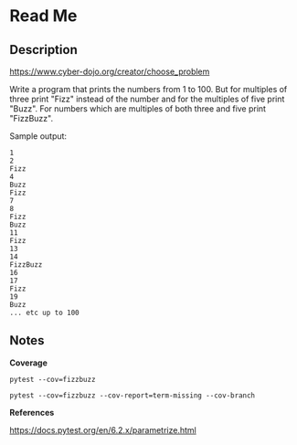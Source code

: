 # Read Me

## Description

https://www.cyber-dojo.org/creator/choose_problem

Write a program that prints the numbers from 1 to 100. But for multiples of three print "Fizz" instead of the number and for the multiples of five print "Buzz". For numbers which are multiples of both three and five print "FizzBuzz".

Sample output:

```
1
2
Fizz
4
Buzz
Fizz
7
8
Fizz
Buzz
11
Fizz
13
14
FizzBuzz
16
17
Fizz
19
Buzz
... etc up to 100
```

## Notes

**Coverage**

```
pytest --cov=fizzbuzz

pytest --cov=fizzbuzz --cov-report=term-missing --cov-branch
```

**References**

https://docs.pytest.org/en/6.2.x/parametrize.html